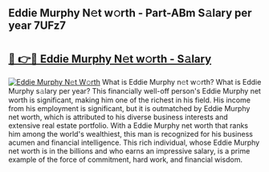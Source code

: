 ## Eddie Murphy N𝚎t w𝚘rth - Part-ABm S𝚊lary per year 7UFz7

# <h2><a href="http://gc1ihq.nevu.top/?p=Eddie+Murphy">🔗 👉🔴 Eddie Murphy N𝚎t w𝚘rth - S𝚊lary</a></h2>

[![Eddie Murphy N𝚎t W𝚘rth](https://i.imgur.com/Oavwk0R.jpeg)](http://gc1ihq.nevu.top/?p=Eddie+Murphy)
What is Eddie Murphy n𝚎t w𝚘rth? What is Eddie Murphy s𝚊lary per year?
This financially well-off person's Eddie Murphy net worth is significant, making him one of the richest in his field. His income from his employment is significant, but it is outmatched by Eddie Murphy net worth, which is attributed to his diverse business interests and extensive real estate portfolio. With a Eddie Murphy net worth that ranks him among the world's wealthiest, this man is recognized for his business acumen and financial intelligence. This rich individual, whose Eddie Murphy net worth is in the billions and who earns an impressive salary, is a prime example of the force of commitment, hard work, and financial wisdom.
